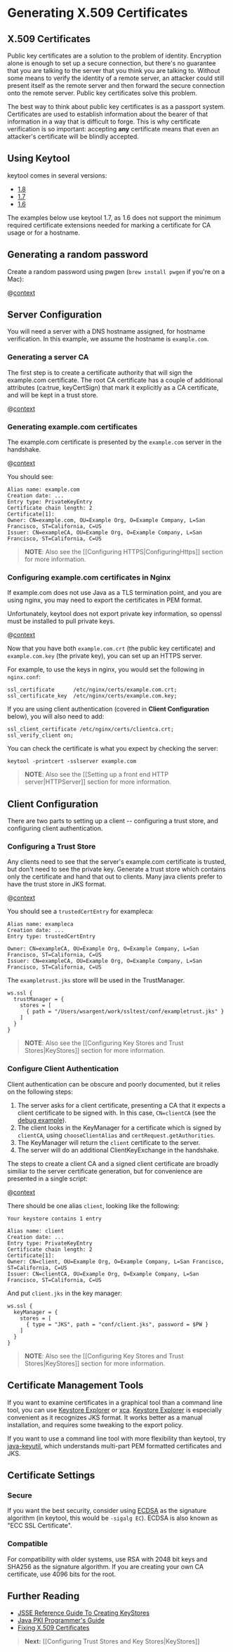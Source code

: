 # Generating X.509 Certificates

## X.509 Certificates

Public key certificates are a solution to the problem of identity.  Encryption alone is enough to set up a secure connection, but there's no guarantee that you are talking to the server that you think you are talking to.  Without some means to verify the identity of a remote server, an attacker could still present itself as the remote server and then forward the secure connection onto the remote server.  Public key certificates solve this problem.

The best way to think about public key certificates is as a passport system. Certificates are used to establish information about the bearer of that information in a way that is difficult to forge. This is why certificate verification is so important: accepting **any** certificate means that even an attacker's certificate will be blindly accepted.

## Using Keytool

keytool comes in several versions:

* [1.8](http://docs.oracle.com/javase/8/docs/technotes/tools/unix/keytool.html)
* [1.7](http://docs.oracle.com/javase/7/docs/technotes/tools/solaris/keytool.html)
* [1.6](http://docs.oracle.com/javase/6/docs/technotes/tools/solaris/keytool.html)

The examples below use keytool 1.7, as 1.6 does not support the minimum required certificate extensions needed for marking a certificate for CA usage or for a hostname.

## Generating a random password

Create a random password using pwgen (`brew install pwgen` if you're on a Mac):

@[context](code/genpassword.sh)

## Server Configuration

You will need a server with a DNS hostname assigned, for hostname verification.  In this example, we assume the hostname is `example.com`.

### Generating a server CA

The first step is to create a certificate authority that will sign the example.com certificate.  The root CA certificate has a couple of additional attributes (ca:true, keyCertSign) that mark it explicitly as a CA certificate, and will be kept in a trust store.

@[context](code/genca.sh)

### Generating example.com certificates

The example.com certificate is presented by the `example.com` server in the handshake.

@[context](code/genserver.sh)

You should see:

```
Alias name: example.com
Creation date: ...
Entry type: PrivateKeyEntry
Certificate chain length: 2
Certificate[1]:
Owner: CN=example.com, OU=Example Org, O=Example Company, L=San Francisco, ST=California, C=US
Issuer: CN=exampleCA, OU=Example Org, O=Example Company, L=San Francisco, ST=California, C=US
```

> **NOTE**: Also see the [[Configuring HTTPS|ConfiguringHttps]] section for more information.

### Configuring example.com certificates in Nginx

If example.com does not use Java as a TLS termination point, and you are using nginx, you may need to export the certificates in PEM format.

Unfortunately, keytool does not export private key information, so openssl must be installed to pull private keys.

@[context](code/genserverexp.sh)

Now that you have both `example.com.crt` (the public key certificate) and `example.com.key` (the private key), you can set up an HTTPS server.

For example, to use the keys in nginx, you would set the following in `nginx.conf`:

```
ssl_certificate      /etc/nginx/certs/example.com.crt;
ssl_certificate_key  /etc/nginx/certs/example.com.key;
```

If you are using client authentication (covered in **Client Configuration** below), you will also need to add:

```
ssl_client_certificate /etc/nginx/certs/clientca.crt;
ssl_verify_client on;
```

You can check the certificate is what you expect by checking the server:

```
keytool -printcert -sslserver example.com
```

> **NOTE**: Also see the [[Setting up a front end HTTP server|HTTPServer]] section for more information.

## Client Configuration

There are two parts to setting up a client -- configuring a trust store, and configuring client authentication.

### Configuring a Trust Store

Any clients need to see that the server's example.com certificate is trusted, but don't need to see the private key.  Generate a trust store which contains only the certificate and hand that out to clients.  Many java clients prefer to have the trust store in JKS format.

@[context](code/gentruststore.sh)

You should see a `trustedCertEntry` for exampleca:

```
Alias name: exampleca
Creation date: ...
Entry type: trustedCertEntry

Owner: CN=exampleCA, OU=Example Org, O=Example Company, L=San Francisco, ST=California, C=US
Issuer: CN=exampleCA, OU=Example Org, O=Example Company, L=San Francisco, ST=California, C=US
```

The `exampletrust.jks` store will be used in the TrustManager.

```
ws.ssl {
  trustManager = {
    stores = [
      { path = "/Users/wsargent/work/ssltest/conf/exampletrust.jks" }
    ]
  }
}
```

> **NOTE**: Also see the [[Configuring Key Stores and Trust Stores|KeyStores]] section for more information.

### Configure Client Authentication

Client authentication can be obscure and poorly documented, but it relies on the following steps:

1. The server asks for a client certificate, presenting a CA that it expects a client certificate to be signed with.  In this case, `CN=clientCA` (see the [debug example](http://docs.oracle.com/javase/7/docs/technotes/guides/security/jsse/ReadDebug.html)).
2. The client looks in the KeyManager for a certificate which is signed by `clientCA`, using `chooseClientAlias` and `certRequest.getAuthorities`.
3. The KeyManager will return the `client` certificate to the server.
4. The server will do an additional ClientKeyExchange in the handshake.

The steps to create a client CA and a signed client certificate are broadly similiar to the server certificate generation, but for convenience are presented in a single script:

@[context](code/genclient.sh)

There should be one alias `client`, looking like the following:

```
Your keystore contains 1 entry

Alias name: client
Creation date: ...
Entry type: PrivateKeyEntry
Certificate chain length: 2
Certificate[1]:
Owner: CN=client, OU=Example Org, O=Example Company, L=San Francisco, ST=California, C=US
Issuer: CN=clientCA, OU=Example Org, O=Example Company, L=San Francisco, ST=California, C=US
```

And put `client.jks` in the key manager:

```
ws.ssl {
  keyManager = {
    stores = [
      { type = "JKS", path = "conf/client.jks", password = $PW }
    ]
  }
}
```

> **NOTE**: Also see the [[Configuring Key Stores and Trust Stores|KeyStores]] section for more information.

## Certificate Management Tools

If you want to examine certificates in a graphical tool than a command line tool, you can use [Keystore Explorer](http://keystore-explorer.sourceforge.net/) or [xca](http://sourceforge.net/projects/xca/).  [Keystore Explorer](http://keystore-explorer.sourceforge.net/) is especially convenient as it recognizes JKS format.  It works better as a manual installation, and requires some tweaking to the export policy.

If you want to use a command line tool with more flexibility than keytool, try [java-keyutil](https://code.google.com/p/java-keyutil/), which understands multi-part PEM formatted certificates and JKS.

## Certificate Settings

### Secure

If you want the best security, consider using [ECDSA](http://blog.cloudflare.com/ecdsa-the-digital-signature-algorithm-of-a-better-internet) as the signature algorithm (in keytool, this would be `-sigalg EC`). ECDSA is also known as "ECC SSL Certificate".

### Compatible

For compatibility with older systems, use RSA with 2048 bit keys and SHA256 as the signature algorithm.  If you are creating your own CA certificate, use 4096 bits for the root.

## Further Reading

* [JSSE Reference Guide To Creating KeyStores](http://docs.oracle.com/javase/8/docs/technotes/guides/security/jsse/JSSERefGuide.html#CreateKeystore)
* [Java PKI Programmer's Guide](http://docs.oracle.com/javase/7/docs/technotes/guides/security/certpath/CertPathProgGuide.html)
* [Fixing X.509 Certificates](http://tersesystems.com/2014/03/20/fixing-x509-certificates/)

> **Next:** [[Configuring Trust Stores and Key Stores|KeyStores]]
